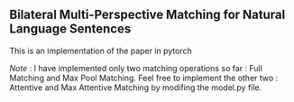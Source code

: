 
## Bilateral Multi-Perspective Matching for Natural Language Sentences 

This is an implementation of the paper in pytorch

*Note* : I have implemented only two matching operations so far : Full Matching and Max Pool Matching. Feel free to implement the other two : Attentive and Max Attentive Matching by modifing the model.py file.

